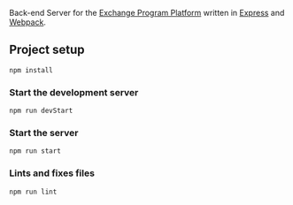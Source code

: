 Back-end Server for the [Exchange Program Platform](https://github.com/nsysu-oia/exchange) written in [Express](https://expressjs.com) and [Webpack](https://webpack.js.org).

## Project setup
```
npm install
```

### Start the development server
```
npm run devStart
```

### Start the server
```
npm run start
```

### Lints and fixes files
```
npm run lint
```
